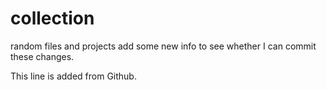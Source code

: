 # collection
random files and projects
add some new info to see whether I can commit these changes.

This line is added from Github.

